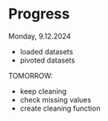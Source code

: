 # Progress

Monday, 9.12.2024
- loaded datasets
- pivoted datasets

TOMORROW:
- keep cleaning
- check missing values
- create cleaning function